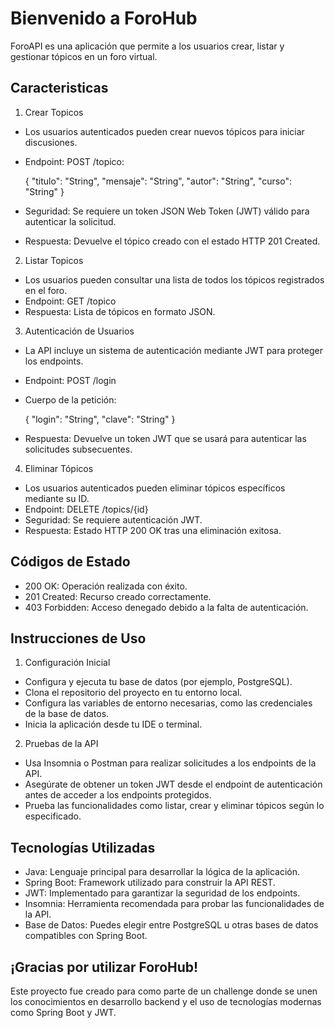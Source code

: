 # Bienvenido a ForoHub
ForoAPI es una aplicación que permite a los usuarios crear, listar y gestionar tópicos en un foro virtual. 

## Caracteristicas

1. Crear Topicos
  - Los usuarios autenticados pueden crear nuevos tópicos para iniciar discusiones.
  - Endpoint: POST /topico:
    
    {
      "titulo": "String",
      "mensaje": "String",
      "autor": "String",
      "curso": "String"
    }
    
  - Seguridad: Se requiere un token JSON Web Token (JWT) válido para autenticar la solicitud.
  - Respuesta: Devuelve el tópico creado con el estado HTTP 201 Created.

2. Listar Topicos
  - Los usuarios pueden consultar una lista de todos los tópicos registrados en el foro.
  - Endpoint: GET /topico
  - Respuesta: Lista de tópicos en formato JSON.

3. Autenticación de Usuarios
  - La API incluye un sistema de autenticación mediante JWT para proteger los endpoints.
  - Endpoint: POST /login
  - Cuerpo de la petición:

    {
    	"login": "String",
    	"clave": "String"
    }
  
  - Respuesta: Devuelve un token JWT que se usará para autenticar las solicitudes subsecuentes.

4. Eliminar Tópicos
  - Los usuarios autenticados pueden eliminar tópicos específicos mediante su ID.
  - Endpoint: DELETE /topics/{id}
  - Seguridad: Se requiere autenticación JWT.
  - Respuesta: Estado HTTP 200 OK tras una eliminación exitosa.

## Códigos de Estado

  - 200 OK: Operación realizada con éxito.
  - 201 Created: Recurso creado correctamente.
  - 403 Forbidden: Acceso denegado debido a la falta de autenticación.

## Instrucciones de Uso

1. Configuración Inicial
  - Configura y ejecuta tu base de datos (por ejemplo, PostgreSQL).
  - Clona el repositorio del proyecto en tu entorno local.
  - Configura las variables de entorno necesarias, como las credenciales de la base de datos.
  - Inicia la aplicación desde tu IDE o terminal.

2. Pruebas de la API
  - Usa Insomnia o Postman para realizar solicitudes a los endpoints de la API.
  - Asegúrate de obtener un token JWT desde el endpoint de autenticación antes de acceder a los endpoints protegidos.
  - Prueba las funcionalidades como listar, crear y eliminar tópicos según lo especificado.

## Tecnologías Utilizadas

  - Java: Lenguaje principal para desarrollar la lógica de la aplicación.
  - Spring Boot: Framework utilizado para construir la API REST.
  - JWT: Implementado para garantizar la seguridad de los endpoints.
  - Insomnia: Herramienta recomendada para probar las funcionalidades de la API.
  - Base de Datos: Puedes elegir entre PostgreSQL u otras bases de datos compatibles con Spring Boot.

## ¡Gracias por utilizar ForoHub! 
Este proyecto fue creado para como parte de un challenge donde se unen los conocimientos en desarrollo backend y el uso de tecnologías modernas como Spring Boot y JWT.
